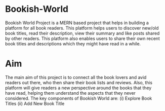 # Bookish-World
Bookish World Project is a MERN based project that helps in building a platform
for all book readers. This platform helps users to discover new/old book titles,
read their description, view their summary and like posts shared by other readers.
This platform also enables users to share their own recent book titles and
descriptions which they might have read in a while.
# Aim
The main aim of this project is to connect all the book lovers and avid readers out
there, who then share their book lists and reviews. Also, this platform will give
readers a new perspective around the books that they have read, helping them
understand the aspects that they never considered. The key components of
Bookish World are: (i) Explore Book Titles (ii) Add New Book Title

